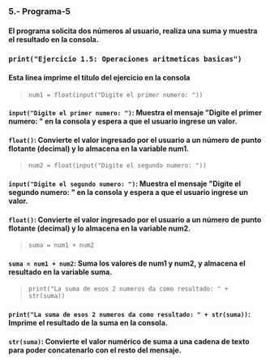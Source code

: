### 5.- Programa-5
#### El programa solicita dos números al usuario, realiza una suma y muestra el resultado en la consola.
### ```print("Ejercicio 1.5: Operaciones aritmeticas basicas")```
#### Esta línea imprime el título del ejercicio en la consola
> ```num1 = float(input("Digite el primer numero: "))```
#### ```input("Digite el primer numero: ")```: Muestra el mensaje "Digite el primer numero: " en la consola y espera a que el usuario ingrese un valor.
#### ```float()```: Convierte el valor ingresado por el usuario a un número de punto flotante (decimal) y lo almacena en la variable num1.
> ```num2 = float(input("Digite el segundo numero: "))```
#### ```input("Digite el segundo numero: ")```: Muestra el mensaje "Digite el segundo numero: " en la consola y espera a que el usuario ingrese un valor.
#### ```float()```: Convierte el valor ingresado por el usuario a un número de punto flotante (decimal) y lo almacena en la variable num2.
> ```suma = num1 + num2```
#### ```suma = num1 + num2```: Suma los valores de num1 y num2, y almacena el resultado en la variable suma.
> ```print("La suma de esos 2 numeros da como resultado: " + str(suma))```
#### ```print("La suma de esos 2 numeros da como resultado: " + str(suma))```: Imprime el resultado de la suma en la consola.
#### ```str(suma)```: Convierte el valor numérico de suma a una cadena de texto para poder concatenarlo con el resto del mensaje.
